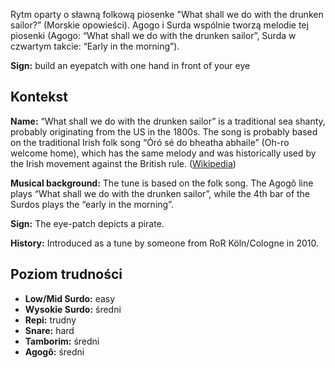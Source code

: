 Rytm oparty o sławną folkową piosenke "What shall we do with the drunken
sailor?” (Morskie opowieści). Agogo i Surda wspólnie tworzą melodie tej piosenki
(Agogo: “What shall we do with the drunken sailor”, Surda w czwartym takcie:
“Early in the morning”).

**Sign:** build an eyepatch with one hand in front of your eye

## Kontekst

**Name:** “What shall we do with the drunken sailor” is a traditional sea
shanty, probably originating from the US in the 1800s. The song is probably
based on the traditional Irish folk song “Óró sé do bheatha abhaile” (Oh-ro
welcome home), which has the same melody and was historically used by the Irish
movement against the British rule.
([Wikipedia](https://en.wikipedia.org/wiki/Drunken_Sailor))

**Musical background:** The tune is based on the folk song. The Agogô line plays
“What shall we do with the drunken sailor”, while the 4th bar of the Surdos
plays the “early in the morning”.

**Sign:** The eye-patch depicts a pirate.

**History:** Introduced as a tune by someone from RoR Köln/Cologne in 2010.


## Poziom trudności

* **Low/Mid Surdo:** easy
* **Wysokie Surdo:** średni
* **Repi:** trudny
* **Snare:** hard
* **Tamborim:** średni
* **Agogô:** średni
